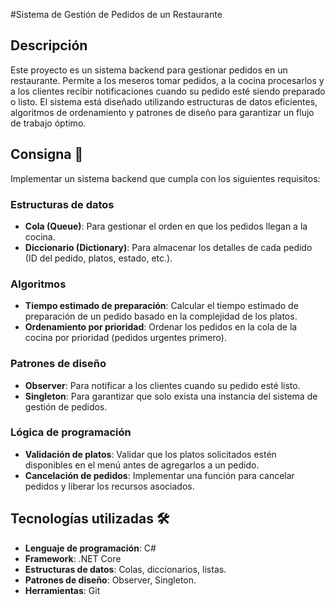 ﻿#Sistema de Gestión de Pedidos de un Restaurante

## Descripción
Este proyecto es un sistema backend para gestionar pedidos en un restaurante. Permite a los meseros tomar pedidos, a la cocina procesarlos y a los clientes recibir notificaciones cuando su pedido esté siendo preparado o listo. El sistema está diseñado utilizando estructuras de datos eficientes, algoritmos de ordenamiento y patrones de diseño para garantizar un flujo de trabajo óptimo.

## Consigna 🎯
Implementar un sistema backend que cumpla con los siguientes requisitos:

### Estructuras de datos
- **Cola (Queue)**: Para gestionar el orden en que los pedidos llegan a la cocina.
- **Diccionario (Dictionary)**: Para almacenar los detalles de cada pedido (ID del pedido, platos, estado, etc.).

### Algoritmos
- **Tiempo estimado de preparación**: Calcular el tiempo estimado de preparación de un pedido basado en la complejidad de los platos.
- **Ordenamiento por prioridad**: Ordenar los pedidos en la cola de la cocina por prioridad (pedidos urgentes primero).

### Patrones de diseño
- **Observer**: Para notificar a los clientes cuando su pedido esté listo.
- **Singleton**: Para garantizar que solo exista una instancia del sistema de gestión de pedidos.

### Lógica de programación
- **Validación de platos**: Validar que los platos solicitados estén disponibles en el menú antes de agregarlos a un pedido.
- **Cancelación de pedidos**: Implementar una función para cancelar pedidos y liberar los recursos asociados.

## Tecnologías utilizadas 🛠️
- **Lenguaje de programación**: C#
- **Framework**: .NET Core
- **Estructuras de datos**: Colas, diccionarios, listas.
- **Patrones de diseño**: Observer, Singleton.
- **Herramientas**: Git